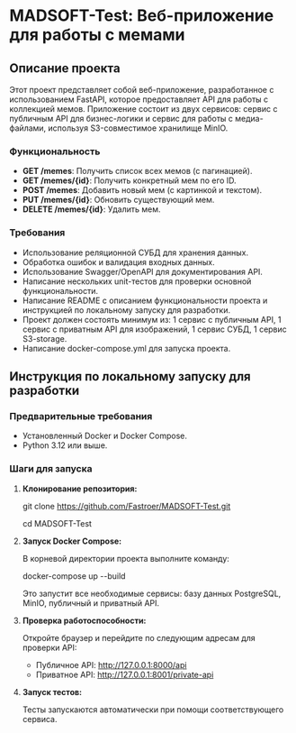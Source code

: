 # MADSOFT-Test: Веб-приложение для работы с мемами

## Описание проекта

Этот проект представляет собой веб-приложение, разработанное с использованием FastAPI, которое предоставляет API для работы с коллекцией мемов. Приложение состоит из двух сервисов: сервис с публичным API для бизнес-логики и сервис для работы с медиа-файлами, используя S3-совместимое хранилище MinIO.

### Функциональность

- **GET /memes**: Получить список всех мемов (с пагинацией).
- **GET /memes/{id}**: Получить конкретный мем по его ID.
- **POST /memes**: Добавить новый мем (с картинкой и текстом).
- **PUT /memes/{id}**: Обновить существующий мем.
- **DELETE /memes/{id}**: Удалить мем.

### Требования

- Использование реляционной СУБД для хранения данных.
- Обработка ошибок и валидация входных данных.
- Использование Swagger/OpenAPI для документирования API.
- Написание нескольких unit-тестов для проверки основной функциональности.
- Написание README с описанием функциональности проекта и инструкцией по локальному запуску для разработки.
- Проект должен состоять минимум из: 1 сервис с публичным API, 1 сервис с приватным API для изображений, 1 сервис СУБД, 1 сервис S3-storage.
- Написание docker-compose.yml для запуска проекта.

## Инструкция по локальному запуску для разработки

### Предварительные требования

- Установленный Docker и Docker Compose.
- Python 3.12 или выше.

### Шаги для запуска

1. **Клонирование репозитория:**

   git clone https://github.com/Fastroer/MADSOFT-Test.git
   
   cd MADSOFT-Test

3. **Запуск Docker Compose:**

    В корневой директории проекта выполните команду:
   
    docker-compose up --build

    Это запустит все необходимые сервисы: базу данных PostgreSQL, MinIO, публичный и приватный API.


5. **Проверка работоспособности:**

    Откройте браузер и перейдите по следующим адресам для проверки API:
    - Публичное API: http://127.0.0.1:8000/api
    - Приватное API: http://127.0.0.1:8001/private-api

6. **Запуск тестов:**

   Тесты запускаются автоматически при помощи соответствующего сервиса.
